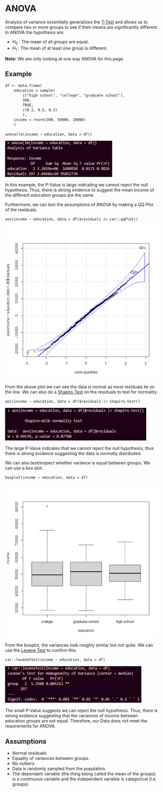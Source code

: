 # ANOVA 

Analysis of variance essentially generalizes the [T-Test](T-Test.md) and allows us to compare two or more groups to see if their means are significantly different. In ANOVA the hypothesis are:

- $H_0$ : The mean of all groups are equal.
- $H_1$ : The mean of at least one group is different.

**Note:** We are only looking at one way ANOVA for this page.

## Example

```{r}
df <- data.frame(
    education = sample(
        c("high school", "college", "graduate school"),
        300,
        TRUE,
        c(0.2, 0.5, 0.3)
        ),
    income = rnorm(300, 50000, 10000)
    )

anova(lm(income ~ education, data = df))
```

![](attachments/Pasted%20image%2020240213223717.png)

In this example, the P-Value is large indicating we cannot reject the null hypothesis. Thus, there is strong evidence to suggest the mean income of the different education groups are the same.

Furthermore, we can test the assumptions of ANOVA by making a QQ Plot of the residuals.

```{r}
aov(income ~ education, data = df)$residuals |> car::qqPlot()
```

![](attachments/Pasted%20image%2020240213224738.png)

From the above plot we can see the data is normal as most residuals lie on the line. We can also do a [Shapiro Test](Shapiro%20Test.md) on the residuals to test for normality.

```{r}
aov(income ~ education, data = df)$residuals |> shapiro.test()
```

![](attachments/Pasted%20image%2020240213224846.png)

The large P-Value indicates that we cannot reject the null hypothesis, thus there is strong evidence suggesting the data is normally distributed.

We can also test/inspect whether variance is equal between groups. We can use a box plot.

```{r}
boxplot(income ~ education, data = df)
```

![](attachments/Pasted%20image%2020240213230203.png)

From the boxplot, the variances look roughly similar but not quite. We can use the [Levene Test](Levene%20Test.md) to confirm this.

```{r}
car::leveneTest(income ~ education, data = df)
```

![](attachments/Pasted%20image%2020240213230413.png)

The small P-Value suggests we can reject the null hypothesis. Thus, there is strong evidence suggesting that the variances of income between education groups are not equal. Therefore, our Data does not meet the requirements for ANOVA.

## Assumptions

- Normal residuals.
- Equality of variances between groups.
- No outliers.
- Data is randomly sampled from the population.
- The dependant variable (the thing being called the mean of the groups) is a continuous variable and the independent variable is categorical (I.e. groups).
